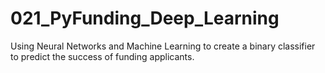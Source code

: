 # 021_PyFunding_Deep_Learning
 Using Neural Networks and Machine Learning to create a binary classifier to predict the success of funding applicants.

